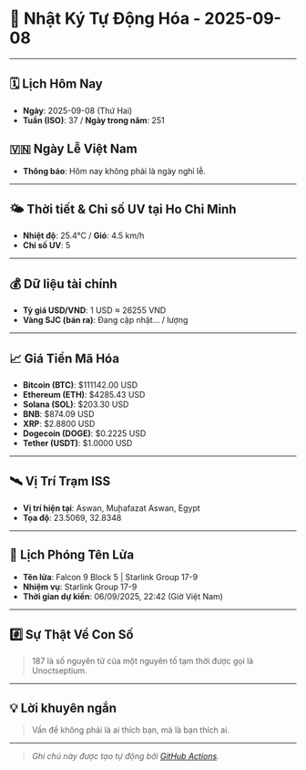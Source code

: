 # 🚀 Nhật Ký Tự Động Hóa - 2025-09-08

---
<!-- CALENDAR-MODULE -->
## 🗓️ Lịch Hôm Nay
- **Ngày**: 2025-09-08 (Thứ Hai)
- **Tuần (ISO)**: 37 / **Ngày trong năm**: 251

<!-- HOLIDAY-MODULE -->
## 🇻🇳 Ngày Lễ Việt Nam
- **Thông báo**: Hôm nay không phải là ngày nghỉ lễ.

---
<!-- WEATHER-UV-MODULE -->
## 🌤️ Thời tiết & Chỉ số UV tại Ho Chi Minh
- **Nhiệt độ**: 25.4°C / **Gió**: 4.5 km/h
- **Chỉ số UV**: 5

---
<!-- FINANCE-MODULE -->
## 💰 Dữ liệu tài chính
- **Tỷ giá USD/VND**: 1 USD ≈ 26255 VND
- **Vàng SJC (bán ra)**: Đang cập nhật... / lượng

---
<!-- CRYPTO-MODULE -->
## 📈 Giá Tiền Mã Hóa
- **Bitcoin (BTC)**: $111142.00 USD
- **Ethereum (ETH)**: $4285.43 USD
- **Solana (SOL)**: $203.30 USD
- **BNB**: $874.09 USD
- **XRP**: $2.8800 USD
- **Dogecoin (DOGE)**: $0.2225 USD
- **Tether (USDT)**: $1.0000 USD

---
<!-- ISS-MODULE -->
## 🛰️ Vị Trí Trạm ISS
- **Vị trí hiện tại**: Aswan, Muḩafazat Aswan, Egypt
- **Tọa độ**: 23.5069, 32.8348

---
<!-- LAUNCH-MODULE -->
## 🚀 Lịch Phóng Tên Lửa
- **Tên lửa**: Falcon 9 Block 5 | Starlink Group 17-9
- **Nhiệm vụ**: Starlink Group 17-9
- **Thời gian dự kiến**: 06/09/2025, 22:42 (Giờ Việt Nam)

---
<!-- NUMBERS-MODULE -->
## #️⃣ Sự Thật Về Con Số
> 187 là số nguyên tử của một nguyên tố tạm thời được gọi là Unoctseptium.

---
<!-- ADVICE-MODULE -->
## 💡 Lời khuyên ngắn
> Vấn đề không phải là ai thích bạn, mà là bạn thích ai.

---
<!-- FOOTER-MODULE -->
> *Ghi chú này được tạo tự động bởi [GitHub Actions](https://github.com/features/actions).*
